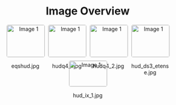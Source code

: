 <h1 style ="text-align: center;"> Image Overview </h1>
<div style="display: flex; flex-wrap: wrap; gap: 10px; justify-content: center;">
<div style="flex: 1 1 calc(33.333% - 20px); max-width: 100px; text-align: center;">
<img src="https://media.evkx.net/multimedia/technology/userinterface/hud/eqshud_xst.jpg" alt="Image 1" style="width: 100%; border: 1px solid #ddd; border-radius: 5px;">
<p>eqshud.jpg</p>
</div>
<div style="flex: 1 1 calc(33.333% - 20px); max-width: 100px; text-align: center;">
<img src="https://media.evkx.net/multimedia/technology/userinterface/hud/hudq4_1_xst.jpg" alt="Image 1" style="width: 100%; border: 1px solid #ddd; border-radius: 5px;">
<p>hudq4_1.jpg</p>
</div>
<div style="flex: 1 1 calc(33.333% - 20px); max-width: 100px; text-align: center;">
<img src="https://media.evkx.net/multimedia/technology/userinterface/hud/hudq4_2_xst.jpg" alt="Image 1" style="width: 100%; border: 1px solid #ddd; border-radius: 5px;">
<p>hudq4_2.jpg</p>
</div>
<div style="flex: 1 1 calc(33.333% - 20px); max-width: 100px; text-align: center;">
<img src="https://media.evkx.net/multimedia/technology/userinterface/hud/hud_ds3_etense_xst.jpg" alt="Image 1" style="width: 100%; border: 1px solid #ddd; border-radius: 5px;">
<p>hud_ds3_etense.jpg</p>
</div>
<div style="flex: 1 1 calc(33.333% - 20px); max-width: 100px; text-align: center;">
<img src="https://media.evkx.net/multimedia/technology/userinterface/hud/hud_ix_1_xst.jpg" alt="Image 1" style="width: 100%; border: 1px solid #ddd; border-radius: 5px;">
<p>hud_ix_1.jpg</p>
</div>
</div>
